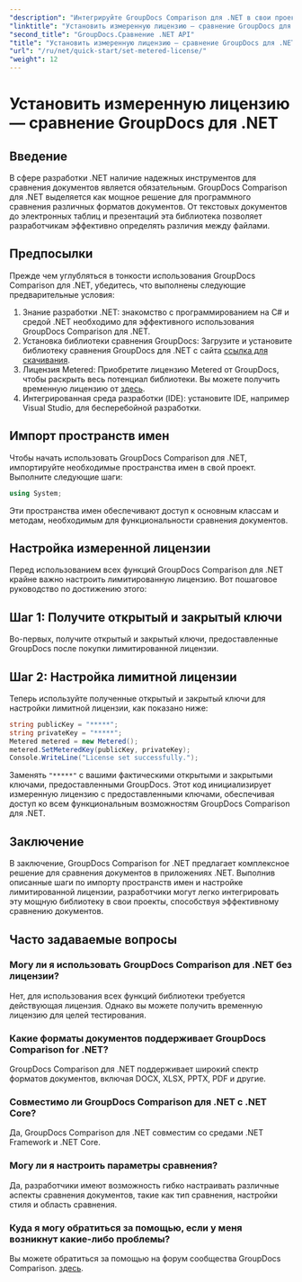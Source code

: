 ```yaml
---
"description": "Интегрируйте GroupDocs Comparison для .NET в свои проекты .NET для эффективного сравнения документов."
"linktitle": "Установить измеренную лицензию — сравнение GroupDocs для .NET"
"second_title": "GroupDocs.Сравнение .NET API"
"title": "Установить измеренную лицензию — сравнение GroupDocs для .NET"
"url": "/ru/net/quick-start/set-metered-license/"
"weight": 12
---
```


# Установить измеренную лицензию — сравнение GroupDocs для .NET

## Введение
В сфере разработки .NET наличие надежных инструментов для сравнения документов является обязательным. GroupDocs Comparison для .NET выделяется как мощное решение для программного сравнения различных форматов документов. От текстовых документов до электронных таблиц и презентаций эта библиотека позволяет разработчикам эффективно определять различия между файлами.
## Предпосылки
Прежде чем углубляться в тонкости использования GroupDocs Comparison для .NET, убедитесь, что выполнены следующие предварительные условия:
1. Знание разработки .NET: знакомство с программированием на C# и средой .NET необходимо для эффективного использования GroupDocs Comparison для .NET.
2. Установка библиотеки сравнения GroupDocs: Загрузите и установите библиотеку сравнения GroupDocs для .NET с сайта [ссылка для скачивания](https://releases.groupdocs.com/comparison/net/).
3. Лицензия Metered: Приобретите лицензию Metered от GroupDocs, чтобы раскрыть весь потенциал библиотеки. Вы можете получить временную лицензию от [здесь](https://purchase.groupdocs.com/temporary-license/).
4. Интегрированная среда разработки (IDE): установите IDE, например Visual Studio, для бесперебойной разработки.

## Импорт пространств имен
Чтобы начать использовать GroupDocs Comparison для .NET, импортируйте необходимые пространства имен в свой проект. Выполните следующие шаги:

```csharp
using System;
```
Эти пространства имен обеспечивают доступ к основным классам и методам, необходимым для функциональности сравнения документов.
## Настройка измеренной лицензии
Перед использованием всех функций GroupDocs Comparison для .NET крайне важно настроить лимитированную лицензию. Вот пошаговое руководство по достижению этого:
## Шаг 1: Получите открытый и закрытый ключи
Во-первых, получите открытый и закрытый ключи, предоставленные GroupDocs после покупки лимитированной лицензии.
## Шаг 2: Настройка лимитной лицензии
Теперь используйте полученные открытый и закрытый ключи для настройки лимитной лицензии, как показано ниже:
```csharp
string publicKey = "*****";
string privateKey = "*****";
Metered metered = new Metered();
metered.SetMeteredKey(publicKey, privateKey);
Console.WriteLine("License set successfully.");
```
Заменять `"*****"` с вашими фактическими открытыми и закрытыми ключами, предоставленными GroupDocs. Этот код инициализирует измеренную лицензию с предоставленными ключами, обеспечивая доступ ко всем функциональным возможностям GroupDocs Comparison для .NET.

## Заключение
В заключение, GroupDocs Comparison for .NET предлагает комплексное решение для сравнения документов в приложениях .NET. Выполнив описанные шаги по импорту пространств имен и настройке лимитированной лицензии, разработчики могут легко интегрировать эту мощную библиотеку в свои проекты, способствуя эффективному сравнению документов.
## Часто задаваемые вопросы
### Могу ли я использовать GroupDocs Comparison для .NET без лицензии?
Нет, для использования всех функций библиотеки требуется действующая лицензия. Однако вы можете получить временную лицензию для целей тестирования.
### Какие форматы документов поддерживает GroupDocs Comparison for .NET?
GroupDocs Comparison для .NET поддерживает широкий спектр форматов документов, включая DOCX, XLSX, PPTX, PDF и другие.
### Совместимо ли GroupDocs Comparison для .NET с .NET Core?
Да, GroupDocs Comparison для .NET совместим со средами .NET Framework и .NET Core.
### Могу ли я настроить параметры сравнения?
Да, разработчики имеют возможность гибко настраивать различные аспекты сравнения документов, такие как тип сравнения, настройки стиля и область сравнения.
### Куда я могу обратиться за помощью, если у меня возникнут какие-либо проблемы?
Вы можете обратиться за помощью на форум сообщества GroupDocs Comparison. [здесь](https://forum.groupdocs.com/c/comparison/12).
